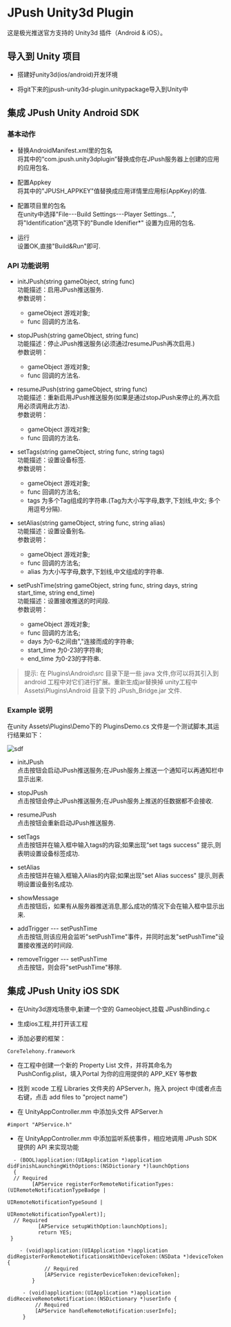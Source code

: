 JPush Unity3d Plugin
====================

这是极光推送官方支持的 Unity3d 插件（Android &amp; iOS）。

## 导入到 Unity 项目

* 搭建好unity3d(ios/android)开发环境

* 将git下来的jpush-unity3d-plugin.unitypackage导入到Unity中

## 集成 JPush Unity Android SDK

### 基本动作

* 替换AndroidManifest.xml里的包名  
  将其中的“com.jpush.unity3dplugin”替换成你在JPush服务器上创建的应用的应用包名.

* 配置Appkey  
  将其中的"JPUSH_APPKEY"值替换成应用详情里应用标(AppKey)的值.

* 配置项目里的包名  
  在unity中选择"File---Build Settings---Player Settings...",将"Identification"选项下的"Bundle Idenifier*" 设置为应用的包名.

* 运行  
  设置OK,直接"Build&Run"即可.


### API 功能说明

* initJPush(string gameObject, string func)  
  功能描述：启用JPush推送服务.  
  参数说明：  
  * gameObject 游戏对象; 
  * func 回调的方法名.
  
* stopJPush(string gameObject, string func)    
  功能描述：停止JPush推送服务(必须通过resumeJPush再次启用.)  
  参数说明：
  * gameObject 游戏对象;
  * func 回调的方法名.

* resumeJPush(string gameObject, string func)  
  功能描述：重新启用JPush推送服务(如果是通过stopJPush来停止的,再次启用必须调用此方法).  
  参数说明：
  * gameObject 游戏对象;
  * func 回调的方法名.

* setTags(string gameObject, string func, string tags)  
  功能描述：设置设备标签.  
  参数说明：
  * gameObject 游戏对象;
  * func 回调的方法名;
  * tags 为多个Tag组成的字符串.(Tag为大小写字母,数字,下划线,中文; 多个用逗号分隔).

* setAlias(string gameObject, string func, string alias)  
  功能描述：设置设备别名.  
  参数说明：
  * gameObject 游戏对象;
  * func 回调的方法名;
  * alias 为大小写字母,数字,下划线,中文组成的字符串.

* setPushTime(string gameObject, string func, string days, string start_time, string end_time)   
  功能描述：设置接收推送的时间段.  
  参数说明：
  * gameObject 游戏对象;
  * func 回调的方法名;
  * days 为0-6之间由","连接而成的字符串;  
  * start_time 为0-23的字符串;
  * end_time 为0-23的字符串.

> 提示: 在 Plugins\Android\src 目录下是一些 java 文件,你可以将其引入到 android 工程中对它们进行扩展。重新生成jar替换掉 unity工程中
 Assets\Plugins\Android 目录下的 JPush_Bridge.jar 文件.


### Example 说明

在unity Assets\Plugins\Demo下的 PluginsDemo.cs 文件是一个测试脚本,其运行结果如下：

  ![sdf](https://cloud.githubusercontent.com/assets/2249048/2829091/aa181b06-cf9e-11e3-91b5-f7bd83f1647d.png)

* initJPush  
点击按钮会启动JPush推送服务;在JPush服务上推送一个通知可以再通知栏中显示出来.

* stopJPush  
点击按钮会停止JPush推送服务;在JPush服务上推送的任数据都不会接收.

* resumeJPush  
点击按钮会重新启动JPush推送服务.

* setTags  
点击按钮并在输入框中输入tags的内容;如果出现“set tags success” 提示,则表明设置设备标签成功.

* setAlias  
点击按钮并在输入框输入Alias的内容;如果出现"set Alias success" 提示,则表明设置设备别名成功.

* showMessage  
点击按钮后，如果有从服务器推送消息,那么成功的情况下会在输入框中显示出来.

* addTrigger --- setPushTime  
点击按钮,则该应用会监听"setPushTime"事件，并同时出发"setPushTime"设置接收推送的时间段.

* removeTrigger --- setPushTime  
点击按钮，则会将"setPushTime"移除.


## 集成 JPush Unity iOS SDK

* 在Unity3d游戏场景中,新建一个空的 Gameobject,挂载 JPushBinding.c

* 生成ios工程,并打开该工程

* 添加必要的框架：

```
CoreTelehony.framework
```
  
* 在工程中创建一个新的 Property List 文件，并将其命名为 PushConfig.plist，填入Portal 为你的应用提供的 APP_KEY 等参数
  
*  找到 xcode 工程 Libraries 文件夹的 APServer.h，拖入 project 中(或者点击右键，点击 add files to "project name")

* 在 UnityAppController.mm 中添加头文件 APServer.h

```
#import "APService.h"
```

* 在 UnityAppController.mm 中添加监听系统事件，相应地调用 JPush SDK 提供的 API 来实现功能

```
  - (BOOL)application:(UIApplication *)application didFinishLaunchingWithOptions:(NSDictionary *)launchOptions
  {
  // Required
        [APService registerForRemoteNotificationTypes:(UIRemoteNotificationTypeBadge |
                                                   UIRemoteNotificationTypeSound |
                                                   UIRemoteNotificationTypeAlert)];
  // Required
          [APService setupWithOption:launchOptions];
          return YES;
 }
```
```
  	- (void)application:(UIApplication *)application 	didRegisterForRemoteNotificationsWithDeviceToken:(NSData *)deviceToken {
      		// Required
      		[APService registerDeviceToken:deviceToken];
  		}
```
```	
 	 - (void)application:(UIApplication *)application 	didReceiveRemoteNotification:(NSDictionary *)userInfo {
     	 // Required
     	 [APService handleRemoteNotification:userInfo];
 	 }
```

